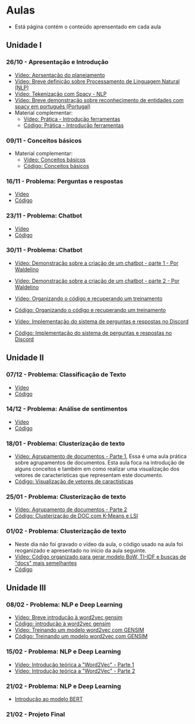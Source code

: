 # Aulas 
* Está página contém o conteúdo aprensentado em cada aula 

## Unidade I
### 26/10 - Apresentação e Introdução
* [Vídeo: Aprsentação do planejamento](https://youtu.be/8pmNft4VmYg)
* [Vídeo: Breve definição sobre Processamento de Linguagem Natural (NLP)](https://youtu.be/WH9PDlzKh-s)
* [Vídeo: Tekenização com Spacy - NLP](https://youtu.be/q6tik4rG7xY)
* [Vídeo: Breve demonstração sobre reconhecimento de entidades com spacy em português (Portugal)](https://youtu.be/g7bwdTfjcNg)
* Material complementar:
  * [Vídeo: Prática - Introdução ferramentas](https://youtu.be/Wtq1plY4ZWs)
  * [Código: Prática - Introdução ferramentas](https://colab.research.google.com/drive/1TGD2nK86ayjy6QuipvdWZCSYKP-C_J_-?usp=sharing)

### 09/11 - Conceitos básicos

* Material complementar:
  * [Vídeo: Conceitos básicos](https://youtu.be/nAgaqDSVmAs) 
  * [Código: Conceitos básicos](https://colab.research.google.com/drive/1GMIUjUDDjnPDyj8dFN6ATpcr3fdSDALu?usp=sharing)

### 16/11 - Problema: Perguntas e respostas
* [Vídeo](https://youtu.be/pxFTK-AbXWE)
* [Código](https://colab.research.google.com/drive/1qOjMke8u1ZmKpZjACubeRGuLgHjoPNlk?usp=sharing)

### 23/11 - Problema: Chatbot
* [Vídeo](https://youtu.be/fRpmx98TQ98)
* [Código](https://colab.research.google.com/drive/1qOjMke8u1ZmKpZjACubeRGuLgHjoPNlk?usp=sharing)

### 30/11 - Problema: Chatbot
* [Vídeo: Demonstração sobre a criação de um chatbot - parte 1 - Por Waldelino](https://youtu.be/5vR9o08yZfE)
* [Vídeo: Demonstração sobre a criação de um chatbot - parte 2 - Por Waldelino](https://youtu.be/5Lo-D1lrxkw)
* [Vídeo: Organizando o código e recuperando um treinamento](https://youtu.be/ByXrCbHdALU)
* [Código: Organizando o código e recuperando um treinamento](https://colab.research.google.com/drive/1QZyZFbUpJ8A_-XEp7ZOdzXXGZbwLogi6?usp=sharing)

* [Vídeo: Implementação do sistema de perguntas e respostas no Discord](https://youtu.be/rb3_GCzqWgY)
* [Código: Implementação do sistema de perguntas e respostas no Discord](https://github.com/orivaldosantana/discord_bot)


## Unidade II 
### 07/12 - Problema: Classificação de Texto
* [Vídeo](https://youtu.be/bEpyieB5jR0)
* [Código](https://colab.research.google.com/drive/1tHEtLJKYnyBdjtnz0xV8pkHFfiYLA4JT?usp=sharing)

### 14/12 - Problema: Análise de sentimentos
* [Vídeo](https://youtu.be/bLJCOu6Js4U)  
* [Código](https://colab.research.google.com/drive/1Mx9KAPHeDC3jWJaJbdRYmXtsUFmzlvHS?usp=sharing) 

### 18/01 - Problema: Clusterização de texto
* [Vídeo: Agrupamento de documentos - Parte 1](https://youtu.be/X7qdouppdIM), Essa é uma aula prática sobre agrupamentos de documentos. Esta aula foca na introdução de alguns conceitos e também em como realizar uma visualização dos vetores de características que representam este documento.
* [Código: Visualização de vetores de caractísticas](https://colab.research.google.com/drive/1Cw9PicGY5KZSQMS-Gay4OCgz1thusx80?usp=sharing)

### 25/01 - Problema: Clusterização de texto
* [Vídeo: Agrupamento de documentos - Parte 2](https://youtu.be/crupfw_hS6M)
* [Código: Clusterização de DOC com K-Means e LSI](https://colab.research.google.com/drive/1FDZR_x-ekPM5dV7iFSNb6Qv3o5ok55KA?usp=sharing) 

### 01/02 - Problema: Clusterização de texto
* Neste dia não foi gravado o vídeo da aula, o código usado na aula foi reoganizado e apresentado no início da aula seguinte. 
* [Vídeo: Código organizado para gerar modelo BoW, TI-IDF e buscas de "docs" mais semelhantes](https://youtu.be/sNzsOHnM6Z4) 
* [Código](https://github.com/orivaldosantana/nlp/blob/main/codigos/teste_base_emocoes.py)  

## Unidade III
### 08/02 - Problema: NLP e Deep Learning
* [Vídeo: Breve introdução à word2vec gensim](https://youtu.be/7abKl8cOJ38)
* [Código: introdução à word2vec gensim](https://colab.research.google.com/drive/1mFsixpDenYPA6x21WbtJPURDtnlAft1Q?usp=sharing)
* [Vídeo: Treinando um modelo word2vec com GENSIM](https://youtu.be/T9kp9vNDRrg)
* [Código: Treinando um modelo word2vec com GENSIM](https://github.com/orivaldosantana/nlp/tree/main/codigos/temp)

### 15/02 - Problema: NLP e Deep Learning
* [Vídeo: Introdução teórica a "Word2Vec" - Parte 1](https://youtu.be/QJItVKMqqYM)
* [Vídeo: Introdução teórica a "Word2Vec" - Parte 2](https://youtu.be/Gk7IUmbHl9E) 

### 21/02 - Problema: NLP e Deep Learning
* [Introdução ao modelo BERT](https://youtu.be/oDlkZdQs86A)
 

### 21/02 - Projeto Final



